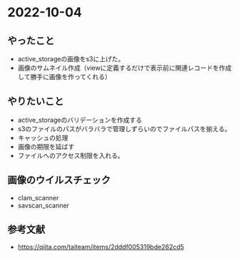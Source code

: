 # 2022-10-04
## やったこと
- active_storageの画像をs3に上げた。
- 画像のサムネイル作成（viewに定義するだけで表示前に関連レコードを作成して勝手に画像を作ってくれる）


## やりたいこと
- active_storageのバリデーションを作成する
- s3のファイルのパスがバラバラで管理しずらいのでファイルパスを揃える。
- キャッシュの処理
- 画像の期限を延ばす
- ファイルへのアクセス制限を入れる。

## 画像のウイルスチェック
- clam_scanner
- savscan_scanner

## 参考文献
- https://qiita.com/taiteam/items/2dddf005319bde262cd5
